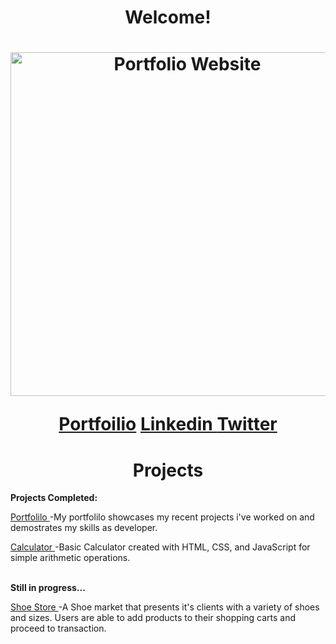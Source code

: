 <h1 align="center"> Welcome! </h1>
<h1 align="center"><img src= "https://user-images.githubusercontent.com/34294040/200968607-f6903540-87af-4187-9cbd-274cfb84e748.JPG" width= "550" alt="Portfolio Website">
  <p> <a href = "https://kobeshelby.com/"> Portfoilio</a> <a href = "https://www.linkedin.com/in/kobe-shelby-032863128/"> Linkedin </a> <a href = "https://twitter.com/Kobe04Shelby"> Twitter </a></p>
<h1 align="center"> Projects </h1>
<p><b>Projects Completed:</b></p>
  <p> <a href = "https://github.com/Kobe040102/Front-end-Portfolio"> Portfolilo </a> -My portfolilo showcases my recent projects i've worked on and demostrates my skills as developer.   
  <p> <a href = "https://github.com/Kobe040102/Calculator-Project"> Calculator </a> -Basic Calculator created with HTML, CSS, and JavaScript for simple arithmetic    operations. 
  <br></br>
  <p><b>Still in progress...</b></p>
  <p> <a href = "https://github.com/Kobe040102/ShoeStore-Project-React"> Shoe Store </a> -A Shoe market that presents it's clients with a variety of shoes and sizes. Users are able to
  add products to their shopping carts and proceed to transaction.
  
    
 
  
  
